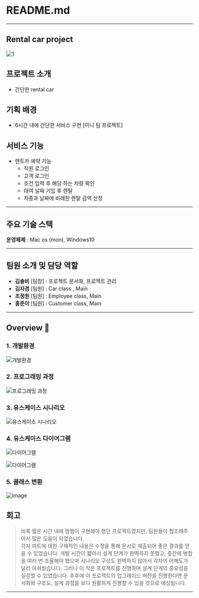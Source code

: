 # README.md

---

## Rental car project

![1](https://github.com/gusdud2068/wattarent/assets/123814718/bc3dce80-b8a5-4bb4-80a2-082690c4fba8)

## 프로젝트 소개

- 간단한 rental car


##  기획 배경

- 6시간 내에 간단한 서비스 구현  [미니 팀 프로젝트] 

##  서비스 기능

- 렌트카 예약 기능
    - 직원 로그인 
    - 고객 로그인 
    - 조건 입력 후 해당 하는 차량 확인 
    - 대여 날짜 기입 후 렌탈 
    - 차종과 날짜에 비례한 렌탈 금액 산정 

---

##  주요 기술 스택


**운영체제** : Mac os (mon), Windows10 

---

##  팀원 소개 및 담당 역할

- **김솔비** [팀장] : 프로젝트 문서화, 프로젝트 관리
- **김자겸** [팀원] : Car class , Main
- **조정원** [팀원] : Employee class, Main 
- **홍준이** [팀원] : Customer class, Main 

---

##  Overview 👀

### 1. 개발환경
    
![개발환경](https://github.com/solfany/Rentalcar_Project/assets/123814718/9799b4d2-4f6a-4a71-8e8b-8991f3354919)


### 2. 프로그래밍 과정 

![프로그래밍 과정](https://github.com/solfany/Rentalcar_Project/assets/123814718/2e748176-eaac-4457-bbaf-4e5fb2965bb0)

### 3. 유스케이스 시나리오

![유스케이스 시나리오](https://github.com/solfany/Rentalcar_Project/assets/123814718/ae3d1faa-63e3-4ba2-a566-72aeac1b769c)


### 4. 유스케이스 다이어그램

![다이어그램](https://github.com/solfany/Rentalcar_Project/assets/123814718/3a5cac75-7893-414f-bb4a-56990fdb1a0c)

![다이어그램](https://github.com/solfany/Rentalcar_Project/assets/123814718/4337892b-d6c8-4c70-be08-036cae3f917b)



### 5. 클래스 변환

![image](https://github.com/solfany/Rentalcar_Project/assets/123814718/43c358c5-043d-4bdd-b290-7560725913c7)



##  회고

> 비록 짧은 시간 내에 짬짬이 구현해야 했던 프로젝트였지만, 팀원들이 협조해주어서 많은 도움이 되었습니다.   
> 각자 파트에 대한 구체적인 내용은 수정을 통해 문서로 제출되어 좋은 결과를 얻을 수 있었습니다. 
> 개발 시간이 짧아서 설계 단계가 완벽하지 못했고, 중간에 병합을 여러 번 조율해야 했으며 시나리오 구성도 완벽하지 않아서 각자의 이해도가 달라 아쉬웠습니다. 
> 그러나 이 작은 프로젝트를 진행하며  설계 단계의 중요성을 실감할 수 있었습니다. 
> 추후에 이 프로젝트의 업그레이드 버전을 진행한다면 문서화와 구조도, 설계 과정을 보다 원활하게 진행할 수 있을 것으로 예상됩니다.

---

